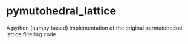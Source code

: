 # pymutohedral_lattice
A python (numpy based) implementation of the original permutohedral lattice filtering code
